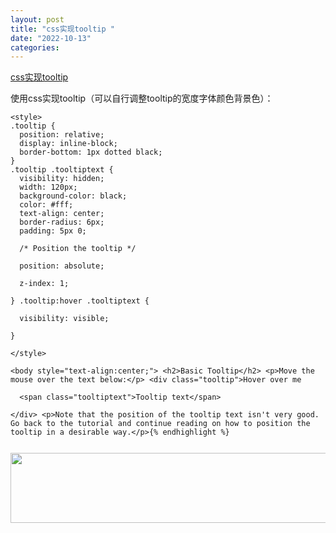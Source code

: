 ```yaml
---
layout: post
title: "css实现tooltip "
date: "2022-10-13"
categories: 
---
```

<p><a href="https://www.w3schools.com/css/tryit.asp?filename=trycss_tooltip">css实现tooltip</a></p>

<p>使用css实现tooltip（可以自行调整tooltip的宽度字体颜色背景色）：</p>

<pre>
<code>&lt;style&gt;
.tooltip {
&nbsp; position: relative;
&nbsp; display: inline-block;
&nbsp; border-bottom: 1px dotted black;
}
.tooltip .tooltiptext {
&nbsp; visibility: hidden;
&nbsp; width: 120px;
&nbsp; background-color: black;
&nbsp; color: #fff;
&nbsp; text-align: center;
&nbsp; border-radius: 6px;
&nbsp; padding: 5px 0;

&nbsp; /* Position the tooltip */<br />
&nbsp; position: absolute;<br />
&nbsp; z-index: 1;<br />
} .tooltip:hover .tooltiptext {<br />
&nbsp; visibility: visible;<br />
}<br />
&lt;/style&gt;<br />
&lt;body style=&quot;text-align:center;&quot;&gt; &lt;h2&gt;Basic Tooltip&lt;/h2&gt; &lt;p&gt;Move the mouse over the text below:&lt;/p&gt; &lt;div class=&quot;tooltip&quot;&gt;Hover over me<br />
&nbsp; &lt;span class=&quot;tooltiptext&quot;&gt;Tooltip text&lt;/span&gt;<br />
&lt;/div&gt; &lt;p&gt;Note that the position of the tooltip text isn&#39;t very good. Go back to the tutorial and continue reading on how to position the tooltip in a desirable way.&lt;/p&gt;{% endhighlight %}

<p><img height="112" src="/uploads/ckeditor/pictures/584/image-20221013085956-1.png" width="527" /></p>

